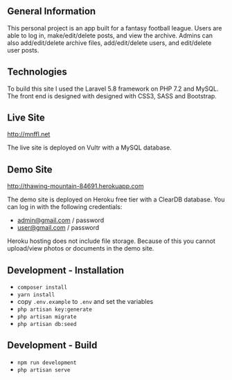 ## General Information

This personal project is an app built for a fantasy football league. Users are able to log in, make/edit/delete posts, and view the archive. Admins can also add/edit/delete archive files, add/edit/delete users, and edit/delete user posts.


## Technologies

To build this site I used the Laravel 5.8 framework on PHP 7.2 and MySQL. The front end is designed with designed with CSS3, SASS and Bootstrap.


## Live Site

http://mnffl.net

The live site is deployed on Vultr with a MySQL database.


## Demo Site

http://thawing-mountain-84691.herokuapp.com

The demo site is deployed on Heroku free tier with a ClearDB database. You can log in with the following credentials:

- admin@gmail.com / password
- user@gmail.com / password

Heroku hosting does not include file storage. Because of this you cannot upload/view photos or documents in the demo site.


## Development - Installation

- `composer install`
- `yarn install`
- copy `.env.example` to `.env` and set the variables
- `php artisan key:generate`
- `php artisan migrate`
- `php artisan db:seed`


## Development - Build

- `npm run development`
- `php artisan serve`